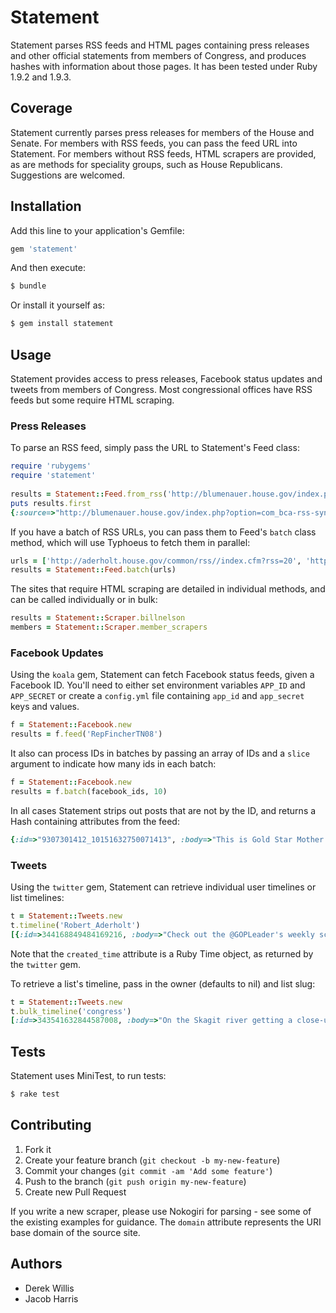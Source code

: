 # Statement

Statement parses RSS feeds and HTML pages containing press releases and other official statements from members of Congress, and produces hashes with information about those pages. It has been tested under Ruby 1.9.2 and 1.9.3.

## Coverage

Statement currently parses press releases for members of the House and Senate. For members with RSS feeds, you can pass the feed URL into Statement. For members without RSS feeds, HTML scrapers are provided, as are methods for speciality groups, such as House Republicans. Suggestions are welcomed.

## Installation

Add this line to your application's Gemfile:

```ruby
gem 'statement'
```

And then execute:

```sh
$ bundle
```

Or install it yourself as:

```sh
$ gem install statement
```

## Usage

Statement provides access to press releases, Facebook status updates and tweets from members of Congress. Most congressional offices have RSS feeds but some require HTML scraping. 


### Press Releases

To parse an RSS feed, simply pass the URL to Statement's Feed class:

```ruby
require 'rubygems'
require 'statement'
    
results = Statement::Feed.from_rss('http://blumenauer.house.gov/index.php?option=com_bca-rss-syndicator&feed_id=1')
puts results.first
{:source=>"http://blumenauer.house.gov/index.php?option=com_bca-rss-syndicator&feed_id=1", :url=>"http://blumenauer.house.gov/index.php?option=com_content&amp;view=article&amp;id=2203:blumenauer-qwe-need-a-national-system-that-speaks-to-the-transportation-challenges-of-todayq&amp;catid=66:2013-press-releases", :title=>"Blumenauer: &quot;We need a national system that speaks to the transportation challenges of ...", :date=>#<Date: 2013-04-24 ((2456407j,0s,0n),+0s,2299161j)>, :domain=>"blumenauer.house.gov"}
```

If you have a batch of RSS URLs, you can pass them to Feed's `batch` class method, which will use Typhoeus to fetch them in parallel:

```ruby
urls = ['http://aderholt.house.gov/common/rss//index.cfm?rss=20', 'http://andrews.house.gov/rss.xml', "http://alexander.house.gov/common/rss/?rss=24", "http://amash.house.gov/rss.xml"]
results = Statement::Feed.batch(urls)
```

The sites that require HTML scraping are detailed in individual methods, and can be called individually or in bulk:

```ruby
results = Statement::Scraper.billnelson
members = Statement::Scraper.member_scrapers
```

### Facebook Updates

Using the `koala` gem, Statement can fetch Facebook status feeds, given a Facebook ID. You'll need to either set environment variables `APP_ID` and `APP_SECRET` or create a `config.yml` file containing `app_id` and `app_secret` keys and values.

```ruby
f = Statement::Facebook.new
results = f.feed('RepFincherTN08')
```

It also can process IDs in batches by passing an array of IDs and a `slice` argument to indicate how many ids in each batch:

```ruby
f = Statement::Facebook.new
results = f.batch(facebook_ids, 10)
```

In all cases Statement strips out posts that are not by the ID, and returns a Hash containing attributes from the feed:

```ruby
{:id=>"9307301412_10151632750071413", :body=>"This is Gold Star Mother Larraine McGee whose son, Christopher Everett, Army National Guard, was killed in action September 2005. Precious family.", :link=>"http://www.facebook.com/photo.php?fbid=10151632750021413&set=a.118418671412.133511.9307301412&type=1&relevant_count=1", :title=>nil, :type=>"photo", :status_type=>"added_photos", :created_time=>#<DateTime: 2013-05-28T14:49:08+00:00 ((2456441j,53348s,0n),+0s,2299161j)>, :updated_time=>#<DateTime: 2013-05-28T17:41:37+00:00 ((2456441j,63697s,0n),+0s,2299161j)>, :facebook_id=>"9307301412"}
```

### Tweets

Using the `twitter` gem, Statement can retrieve individual user timelines or list timelines:

```ruby
t = Statement::Tweets.new
t.timeline('Robert_Aderholt')
[{:id=>344168849484169216, :body=>"Check out the @GOPLeader's weekly schedule for the House this week. http://t.co/mh3FZnK4a8", :link=>"http://majorityleader.gov/floor/weekly.html", :in_reply_to_screen_name=>nil, :total_tweets=>699, :created_time=>2013-06-10 15:07:02 -0400, :retweets=>0, :favorites=>0, :screen_name=>"Robert_Aderholt"}...]
```
Note that the `created_time` attribute is a Ruby Time object, as returned by the `twitter` gem.

To retrieve a list's timeline, pass in the owner (defaults to nil) and list slug:

```ruby
t = Statement::Tweets.new
t.bulk_timeline('congress')
[:id=>343541632844587008, :body=>"On the Skagit river getting a close-up view of the bridge repairs. http://t.co/SMsdwiFaR6", :link=>nil, :in_reply_to_screen_name=>nil, :total_tweets=>226, :created_time=>2013-06-08 21:34:42 -0400, :retweets=>1, :favorites=>2, :screen_name=>"RepDelBene"}..]
```

## Tests

Statement uses MiniTest, to run tests:

```sh
$ rake test
```

## Contributing

1. Fork it
2. Create your feature branch (`git checkout -b my-new-feature`)
3. Commit your changes (`git commit -am 'Add some feature'`)
4. Push to the branch (`git push origin my-new-feature`)
5. Create new Pull Request

If you write a new scraper, please use Nokogiri for parsing - see some of the existing examples for guidance. The ``domain`` attribute represents the URI base domain of the source site.

## Authors

* Derek Willis
* Jacob Harris

